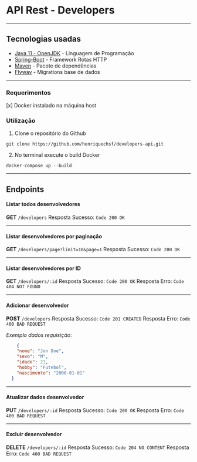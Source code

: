 # API Rest - Developers

---

## Tecnologias usadas
- [Java 11 - OpenJDK](https://openjdk.java.net/) - Linguagem de Programação
- [Spring-Boot](https://spring.io/projects/spring-boot) - Framework Rotas HTTP
- [Maven](https://maven.apache.org/) - Pacote de dependências
- [Flyway](https://flywaydb.org/) - Migrations base de dados

---

### Requerimentos
[x] Docker instalado na máquina host

### Utilização
1. Clone o repositório do Github
```
git clone https://github.com/henriquechsf/developers-api.git
```

2. No terminal execute o build Docker
```
docker-compose up --build
```

---

## Endpoints

#### Listar todos desenvolvedores 
**GET** `/developers` 
Resposta Sucesso: `Code 200 OK`

---

#### Listar desenvolvedores por paginação 
**GET** `/developers/page?limit=10&page=1` 
Resposta Sucesso: `Code 200 OK`

---

#### Listar desenvolvedores por ID
**GET** `/developers/:id` 
Resposta Sucesso: `Code 200 OK`
Resposta Erro: `Code 404 NOT FOUND`

---

#### Adicionar desenvolvedor
**POST** `/developers` 
Resposta Sucesso: `Code 201 CREATED`
Resposta Erro: `Code 400 BAD REQUEST`

*Exemplo dados requisição*:
```json
    {
    "nome": "Jon Doe",
    "sexo": "M",
    "idade": 21,
    "hobby": "Futebol",
    "nascimento": "2000-01-01"
  }
```

---

#### Atualizar dados desenvolvedor
**PUT** `/developers/:id` 
Resposta Sucesso: `Code 200 OK`
Resposta Erro: `Code 400 BAD REQUEST`

---

#### Excluir desenvolvedor
**DELETE** `/developers/:id` 
Resposta Sucesso: `Code 204 NO CONTENT`
Resposta Erro: `Code 400 BAD REQUEST`
